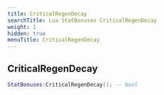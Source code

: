 ```yaml
---
title: CriticalRegenDecay
searchTitle: Lua StatBonuses CriticalRegenDecay
weight: 1
hidden: true
menuTitle: CriticalRegenDecay
---
```

## CriticalRegenDecay
```lua
StatBonuses:CriticalRegenDecay(); -- bool
```